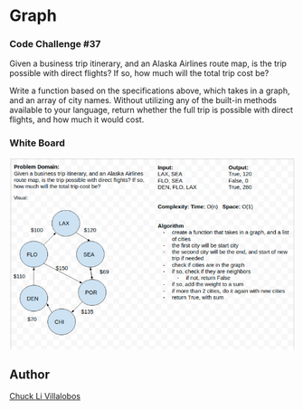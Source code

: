 # Graph

### Code Challenge #37
Given a business trip itinerary, and an Alaska Airlines route map, is the trip possible with direct flights? If so, how much will the total trip cost be?

Write a function based on the specifications above, which takes in a graph, and an array of city names. Without utilizing any of the built-in methods available to your language, return whether the full trip is possible with direct flights, and how much it would cost.


### White Board 

![](../../challenges/assets/get_edges.png)



## Author

[Chuck Li Villalobos](https://github.com/ticochuck)